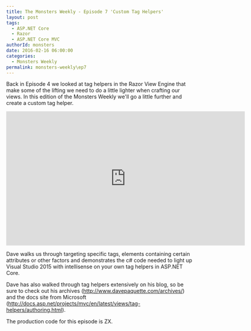 ```yaml
---
title: The Monsters Weekly - Episode 7 'Custom Tag Helpers' 
layout: post
tags: 
  - ASP.NET Core
  - Razor
  - ASP.NET Core MVC 
authorId: monsters
date: 2016-02-16 06:00:00
categories:
  - Monsters Weekly
permalink: monsters-weekly\ep7
---
```


Back in Episode 4 we looked at tag helpers in the Razor View Engine that make some of the lifting we need to do a little lighter when crafting our views. In this edition of the Monsters Weekly we'll go a little further and create a custom tag helper. 

<!-- more -->

<iframe src="https://channel9.msdn.com/Series/aspnetmonsters/Episode-7-Custom-Tag-Helpers/player" width="640" height="360" allowFullScreen frameBorder="0"></iframe>

Dave walks us through targeting specific tags, elements containing certain attributes or other factors and demonstrates the c# code needed to light up Visual Studio 2015 with intellisense on your own tag helpers in ASP.NET Core.

Dave has also walked through tag helpers extensively on his blog, so be sure to check out his archives (http://www.davepaquette.com/archives/) and the docs site from Microsoft (http://docs.asp.net/projects/mvc/en/latest/views/tag-helpers/authoring.html).

The production code for this episode is ZX.
